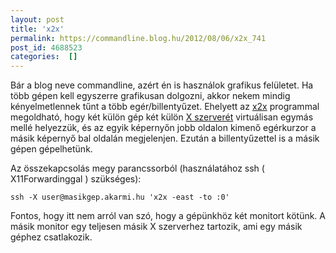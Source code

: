 ```yaml
---
layout: post
title: 'x2x'
permalink: https://commandline.blog.hu/2012/08/06/x2x_741
post_id: 4688523
categories:  []
---
```


Bár a blog neve commandline, azért én is használok grafikus felületet. Ha több gépen kell egyszerre grafikusan dolgozni, akkor nekem mindig kényelmetlennek tűnt a több egér/billentyűzet. Ehelyett az 
[x2x](https://github.com/dottedmag/x2x) programmal megoldható, hogy két külön gép két külön 
[X szerverét](http://hu.wikipedia.org/wiki/X_Window_System) virtuálisan egymás mellé helyezzük, és az egyik képernyőn jobb oldalon kimenő egérkurzor a másik képernyő bal oldalán megjelenjen. Ezután a billentyűzettel is a másik gépen gépelhetünk.

Az összekapcsolás megy parancssorból (használatához ssh ( X11Forwardinggal ) szükséges):

```
ssh -X user@masikgep.akarmi.hu 'x2x -east -to :0'
```

Fontos, hogy itt nem arról van szó, hogy a gépünkhöz két monitort kötünk. A másik monitor egy teljesen másik X szerverhez tartozik, ami egy másik géphez csatlakozik.